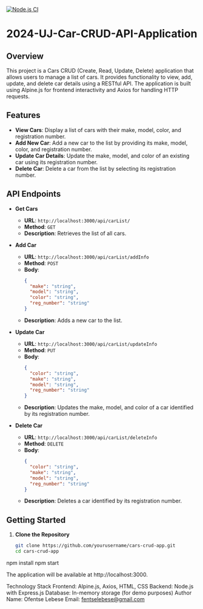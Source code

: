[![Node.js CI](https://github.com/OLebese95/2024-UJ-Car-CRUD-API-Application/actions/workflows/node.js.yml/badge.svg)](https://github.com/OLebese95/2024-UJ-Car-CRUD-API-Application/actions/workflows/node.js.yml)
# 2024-UJ-Car-CRUD-API-Application

## Overview

This project is a Cars CRUD (Create, Read, Update, Delete) application that allows users to manage a list of cars. It provides functionality to view, add, update, and delete car details using a RESTful API. The application is built using Alpine.js for frontend interactivity and Axios for handling HTTP requests.

## Features

- **View Cars**: Display a list of cars with their make, model, color, and registration number.
- **Add New Car**: Add a new car to the list by providing its make, model, color, and registration number.
- **Update Car Details**: Update the make, model, and color of an existing car using its registration number.
- **Delete Car**: Delete a car from the list by selecting its registration number.

## API Endpoints

- **Get Cars**
  - **URL**: `http://localhost:3000/api/carList/`
  - **Method**: `GET`
  - **Description**: Retrieves the list of all cars.

- **Add Car**
  - **URL**: `http://localhost:3000/api/carList/addInfo`
  - **Method**: `POST`
  - **Body**: 
    ```json
    {
      "make": "string",
      "model": "string",
      "color": "string",
      "reg_number": "string"
    }
    ```
  - **Description**: Adds a new car to the list.

- **Update Car**
  - **URL**: `http://localhost:3000/api/carList/updateInfo`
  - **Method**: `PUT`
  - **Body**: 
    ```json
    {
      "color": "string",
      "make": "string",
      "model": "string",
      "reg_number": "string"
    }
    ```
  - **Description**: Updates the make, model, and color of a car identified by its registration number.

- **Delete Car**
  - **URL**: `http://localhost:3000/api/carList/deleteInfo`
  - **Method**: `DELETE`
  - **Body**: 
    ```json
    {
      "color": "string",
      "make": "string",
      "model": "string",
      "reg_number": "string"
    }
    ```
  - **Description**: Deletes a car identified by its registration number.

## Getting Started

1. **Clone the Repository**
   ```bash
   git clone https://github.com/yourusername/cars-crud-app.git
   cd cars-crud-app

npm install
npm start

The application will be available at http://localhost:3000.

Technology Stack
Frontend: Alpine.js, Axios, HTML, CSS
Backend: Node.js with Express.js
Database: In-memory storage (for demo purposes)
Author
Name: Ofentse Lebese
Email: fentselebese@gmail.com
